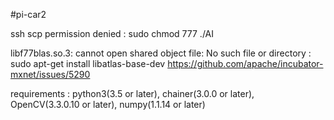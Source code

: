#pi-car2

ssh scp  permission denied : sudo chmod 777 ./AI
 
libf77blas.so.3: cannot open shared object file: No such file or directory  :  sudo apt-get install libatlas-base-dev
https://github.com/apache/incubator-mxnet/issues/5290

requirements : python3(3.5 or later), chainer(3.0.0 or later), OpenCV(3.3.0.10 or later), numpy(1.1.14 or later)
